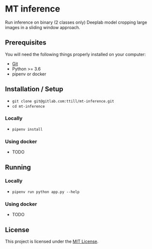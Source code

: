 # MT inference

Run inference on binary (2 classes only) Deeplab model cropping large images in a sliding window approach.

## Prerequisites

You will need the following things properly installed on your computer:
* [Git](https://git-scm.com/)
* Python >= 3.6
* pipenv or docker

## Installation / Setup

* `git clone git@gitlab.com:ttill/mt-inference.git`
* `cd mt-inference`

### Locally

* `pipenv install`

### Using docker

* TODO


## Running


### Locally

* `pipenv run python app.py --help`


### Using docker

* TODO

## License

This project is licensed under the [MIT License](LICENSE).
